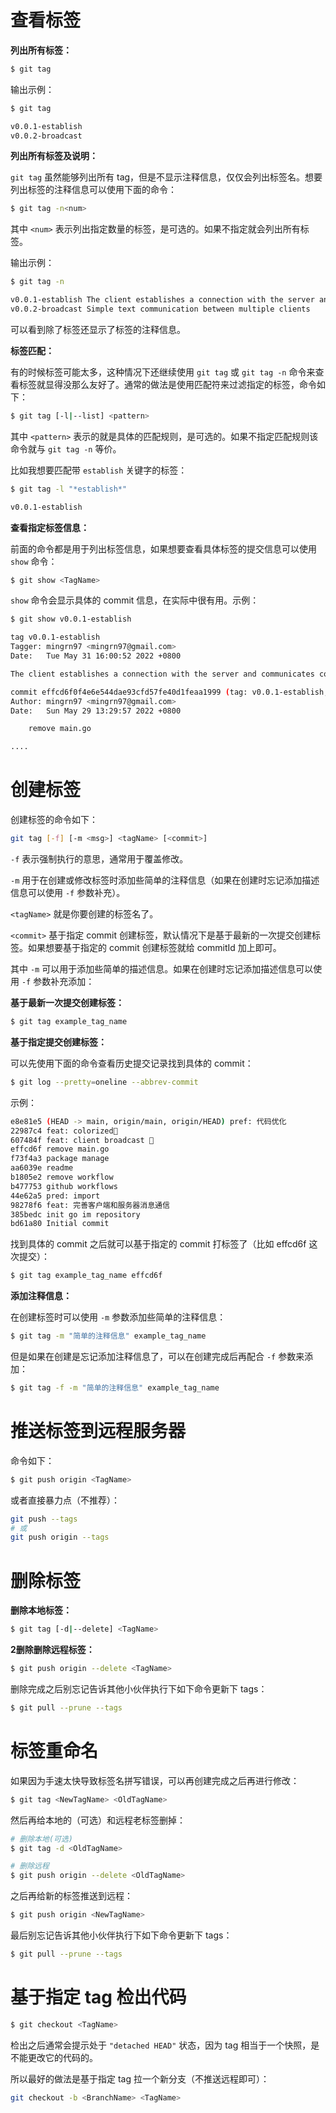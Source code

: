 # 查看标签

**列出所有标签：**

```bash
$ git tag
```

输出示例：

```bash
$ git tag

v0.0.1-establish
v0.0.2-broadcast
```

**列出所有标签及说明：**

`git tag` 虽然能够列出所有 tag，但是不显示注释信息，仅仅会列出标签名。想要列出标签的注释信息可以使用下面的命令：

```bash
$ git tag -n<num>
```

其中 `<num>` 表示列出指定数量的标签，是可选的。如果不指定就会列出所有标签。

输出示例：

```bash
$ git tag -n

v0.0.1-establish The client establishes a connection with the server and communicates correctly 🚀
v0.0.2-broadcast Simple text communication between multiple clients
```

可以看到除了标签还显示了标签的注释信息。

**标签匹配：**

有的时候标签可能太多，这种情况下还继续使用 `git tag` 或 `git tag -n` 命令来查看标签就显得没那么友好了。通常的做法是使用匹配符来过滤指定的标签，命令如下：

```bash
$ git tag [-l|--list] <pattern>
```

其中 `<pattern>` 表示的就是具体的匹配规则，是可选的。如果不指定匹配规则该命令就与 `git tag -n` 等价。

比如我想要匹配带 `establish` 关键字的标签：

```bash
$ git tag -l "*establish*"

v0.0.1-establish
```

**查看指定标签信息：**

前面的命令都是用于列出标签信息，如果想要查看具体标签的提交信息可以使用 `show` 命令：

```bash
$ git show <TagName>
```

`show` 命令会显示具体的 commit 信息，在实际中很有用。示例：

```bash
$ git show v0.0.1-establish

tag v0.0.1-establish
Tagger: mingrn97 <mingrn97@gmail.com>
Date:   Tue May 31 16:00:52 2022 +0800

The client establishes a connection with the server and communicates correctly 🚀

commit effcd6f0f4e6e544dae93cfd57fe40d1feaa1999 (tag: v0.0.1-establish, tag: show)
Author: mingrn97 <mingrn97@gmail.com>
Date:   Sun May 29 13:29:57 2022 +0800

    remove main.go

....
```

# 创建标签

创建标签的命令如下：

```bash
git tag [-f] [-m <msg>] <tagName> [<commit>]
```

`-f` 表示强制执行的意思，通常用于覆盖修改。

`-m` 用于在创建或修改标签时添加些简单的注释信息（如果在创建时忘记添加描述信息可以使用 `-f` 参数补充）。

`<tagName>` 就是你要创建的标签名了。

`<commit>` 基于指定 commit 创建标签，默认情况下是基于最新的一次提交创建标签。如果想要基于指定的 commit 创建标签就给 commitId 加上即可。

其中 `-m` 可以用于添加些简单的描述信息。如果在创建时忘记添加描述信息可以使用 `-f` 参数补充添加：

**基于最新一次提交创建标签：**

```bash
$ git tag example_tag_name
```

**基于指定提交创建标签：**

可以先使用下面的命令查看历史提交记录找到具体的 commit：

```bash
$ git log --pretty=oneline --abbrev-commit
```

示例：

```bash
e8e81e5 (HEAD -> main, origin/main, origin/HEAD) pref: 代码优化
22987c4 feat: colorized🌈
607484f feat: client broadcast 📣
effcd6f remove main.go
f73f4a3 package manage
aa6039e readme
b1805e2 remove workflow
b477753 github workflows
44e62a5 pred: import
98278f6 feat: 完善客户端和服务器消息通信
385bedc init go im repository
bd61a80 Initial commit
```

找到具体的 commit 之后就可以基于指定的 commit 打标签了（比如 effcd6f 这次提交）：

```bash
$ git tag example_tag_name effcd6f
```

**添加注释信息：**

在创建标签时可以使用 `-m` 参数添加些简单的注释信息：

```bash
$ git tag -m "简单的注释信息" example_tag_name
```

但是如果在创建是忘记添加注释信息了，可以在创建完成后再配合 `-f` 参数来添加：

```bash
$ git tag -f -m "简单的注释信息" example_tag_name
```

# 推送标签到远程服务器

命令如下：

```bash
$ git push origin <TagName>
```

或者直接暴力点（不推荐）：

```bash
git push --tags
# 或
git push origin --tags
```

# 删除标签

**删除本地标签：**

```bash
$ git tag [-d|--delete] <TagName>
```

**2删除删除远程标签：**

```bash
$ git push origin --delete <TagName>
```

删除完成之后别忘记告诉其他小伙伴执行下如下命令更新下 tags：

```bash
$ git pull --prune --tags
```

# 标签重命名

如果因为手速太快导致标签名拼写错误，可以再创建完成之后再进行修改：

```bash
$ git tag <NewTagName> <OldTagName>
```

然后再给本地的（可选）和远程老标签删掉：

```bash
# 删除本地(可选)
$ git tag -d <OldTagName>

# 删除远程
$ git push origin --delete <OldTagName>
```

之后再给新的标签推送到远程：

```bash
$ git push origin <NewTagName>
```

最后别忘记告诉其他小伙伴执行下如下命令更新下 tags：

```bash
$ git pull --prune --tags
```

# 基于指定 tag 检出代码

```bash
$ git checkout <TagName>
```

检出之后通常会提示处于 `"detached HEAD"` 状态，因为 tag 相当于一个快照，是不能更改它的代码的。

所以最好的做法是基于指定 tag 拉一个新分支（不推送远程即可）：

```bash
git checkout -b <BranchName> <TagName>
```


